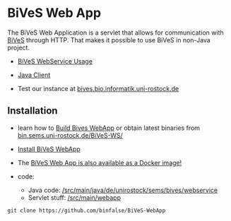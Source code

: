 BiVeS Web App 
===================

The BiVeS Web Application is a servlet that allows for communication with [BiVeS](http://sems.uni-rostock.de/trac/bives/wiki) through HTTP. That makes it possible to use BiVeS in non-Java project.

* [BiVeS WebService Usage](BivesWebServiceUsage)
* [Java Client](http://sems.uni-rostock.de/trac/bivesws-client/wiki)

* Test our instance at [bives.bio.informatik.uni-rostock.de](https://bives.bio.informatik.uni-rostock.de)

Installation 
-------------
* learn how to [Build Bives WebApp](BuildBivesWebService) or obtain latest binaries from [bin.sems.uni-rostock.de/BiVeS-WS/](http://bin.sems.uni-rostock.de/BiVeS-WS/)
* [Install BiVeS WebApp](InstallBivesWebService)
* The [BiVeS Web App is also available as a Docker image!](https://hub.docker.com/r/binfalse/bives-webapp/)

* code:
  * Java code: [/src/main/java/de/unirostock/sems/bives/webservice](https://github.com/SemsProject/BiVeS-WS/tree/master/src/test/java/de/unirostock/sems/bives/webservice)
  * Servlet stuff: [/src/main/webapp](https://github.com/SemsProject/BiVeS-WS/tree/master/src/main/webapp)

```
git clone https://github.com/binfalse/BiVeS-WebApp
```
